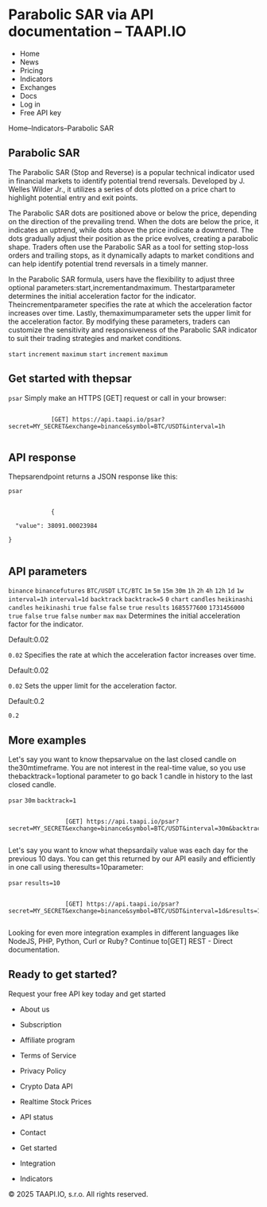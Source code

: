 # Parabolic SAR via API documentation – TAAPI.IO

- Home
- News
- Pricing
- Indicators
- Exchanges
- Docs
- Log in
- Free API key

Home–Indicators–Parabolic SAR


## Parabolic SAR
The Parabolic SAR (Stop and Reverse) is a popular technical indicator used in financial markets to identify potential trend reversals. Developed by J. Welles Wilder Jr., it utilizes a series of dots plotted on a price chart to highlight potential entry and exit points.

The Parabolic SAR dots are positioned above or below the price, depending on the direction of the prevailing trend. When the dots are below the price, it indicates an uptrend, while dots above the price indicate a downtrend. The dots gradually adjust their position as the price evolves, creating a parabolic shape. Traders often use the Parabolic SAR as a tool for setting stop-loss orders and trailing stops, as it dynamically adapts to market conditions and can help identify potential trend reversals in a timely manner.

In the Parabolic SAR formula, users have the flexibility to adjust three optional parameters:start,incrementandmaximum. Thestartparameter determines the initial acceleration factor for the indicator. Theincrementparameter specifies the rate at which the acceleration factor increases over time. Lastly, themaximumparameter sets the upper limit for the acceleration factor. By modifying these parameters, traders can customize the sensitivity and responsiveness of the Parabolic SAR indicator to suit their trading strategies and market conditions.

`start` `increment` `maximum` `start` `increment` `maximum` 
## Get started with thepsar
`psar` Simply make an HTTPS [GET] request or call in your browser:


```

			[GET] https://api.taapi.io/psar?secret=MY_SECRET&exchange=binance&symbol=BTC/USDT&interval=1h
		
```

## API response
Thepsarendpoint returns a JSON response like this:

`psar` 
```

			{
  "value": 38091.00023984
}
		
```

## API parameters
`binance` `binancefutures` `BTC/USDT` `LTC/BTC` `1m` `5m` `15m` `30m` `1h` `2h` `4h` `12h` `1d` `1w` `interval=1h` `interval=1d` `backtrack` `backtrack=5` `0` `chart` `candles` `heikinashi` `candles` `heikinashi` `true` `false` `false` `true` `results` `1685577600` `1731456000` `true` `false` `true` `false` `number` `max` `max` Determines the initial acceleration factor for the indicator.

Default:0.02

`0.02` Specifies the rate at which the acceleration factor increases over time.

Default:0.02

`0.02` Sets the upper limit for the acceleration factor.

Default:0.2

`0.2` 
## More examples
Let's say you want to know thepsarvalue on the last closed candle on the30mtimeframe. You are not interest in the real-time value, so you use thebacktrack=1optional parameter to go back 1 candle in history to the last closed candle.

`psar` `30m` `backtrack=1` 
```

				[GET] https://api.taapi.io/psar?secret=MY_SECRET&exchange=binance&symbol=BTC/USDT&interval=30m&backtrack=1
			
```
Let's say you want to know what thepsardaily value was each day for the previous 10 days. You can get this returned by our API easily and efficiently in one call using theresults=10parameter:

`psar` `results=10` 
```

				[GET] https://api.taapi.io/psar?secret=MY_SECRET&exchange=binance&symbol=BTC/USDT&interval=1d&results=10
			
```
Looking for even more integration examples in different languages like NodeJS, PHP, Python, Curl or Ruby? Continue to[GET] REST - Direct documentation.


## Ready to get started?
Request your free API key today and get started

- About us
- Subscription
- Affiliate program
- Terms of Service
- Privacy Policy
- Crypto Data API
- Realtime Stock Prices
- API status
- Contact

- Get started
- Integration
- Indicators

© 2025 TAAPI.IO, s.r.o. All rights reserved.

